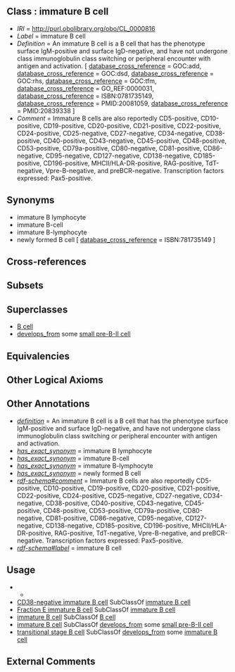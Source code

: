 
## Class : immature B cell

 * *IRI* = http://purl.obolibrary.org/obo/CL_0000816
 * *Label* = immature B cell
 * *Definition* = An immature B cell is a B cell that has the phenotype surface IgM-positive and surface IgD-negative, and have not undergone class immunoglobulin class switching or peripheral encounter with antigen and activation. [ [database_cross_reference](../../ef/oboInOwl#hasDbXref.md) = GOC:add, [database_cross_reference](../../ef/oboInOwl#hasDbXref.md) = GOC:dsd, [database_cross_reference](../../ef/oboInOwl#hasDbXref.md) = GOC:rhs, [database_cross_reference](../../ef/oboInOwl#hasDbXref.md) = GOC:tfm, [database_cross_reference](../../ef/oboInOwl#hasDbXref.md) = GO_REF:0000031, [database_cross_reference](../../ef/oboInOwl#hasDbXref.md) = ISBN:0781735149, [database_cross_reference](../../ef/oboInOwl#hasDbXref.md) = PMID:20081059, [database_cross_reference](../../ef/oboInOwl#hasDbXref.md) = PMID:20839338 ]
 * *Comment* = Immature B cells are also reportedly CD5-positive, CD10-positive, CD19-positive, CD20-positive, CD21-positive, CD22-positive, CD24-positive, CD25-negative, CD27-negative, CD34-negative, CD38-positive, CD40-positive, CD43-negative, CD45-positive, CD48-positive, CD53-positive, CD79a-positive, CD80-negative, CD81-positive, CD86-negative, CD95-negative, CD127-negative, CD138-negative, CD185-positive, CD196-positive, MHCII/HLA-DR-positive, RAG-positive, TdT-negative, Vpre-B-negative, and preBCR-negative. Transcription factors expressed: Pax5-positive.

## Synonyms

 * immature B lymphocyte
 * immature B-cell
 * immature B-lymphocyte
 * newly formed B cell [ [database_cross_reference](../../ef/oboInOwl#hasDbXref.md) = ISBN:781735149 ]

## Cross-references


## Subsets


## Superclasses

 * [B cell](../../CL/36/CL_0000236.md)
 * [develops_from](../../RO/02/RO_0002202.md) some [small pre-B-II cell](../../CL/54/CL_0000954.md)

## Equivalencies


## Other Logical Axioms


## Other Annotations

 * *[definition](../../IAO/15/IAO_0000115.md)* = An immature B cell is a B cell that has the phenotype surface IgM-positive and surface IgD-negative, and have not undergone class immunoglobulin class switching or peripheral encounter with antigen and activation.
 * *[has_exact_synonym](../../ym/oboInOwl#hasExactSynonym.md)* = immature B lymphocyte
 * *[has_exact_synonym](../../ym/oboInOwl#hasExactSynonym.md)* = immature B-cell
 * *[has_exact_synonym](../../ym/oboInOwl#hasExactSynonym.md)* = immature B-lymphocyte
 * *[has_exact_synonym](../../ym/oboInOwl#hasExactSynonym.md)* = newly formed B cell
 * *[rdf-schema#comment](../../nt/rdf-schema#comment.md)* = Immature B cells are also reportedly CD5-positive, CD10-positive, CD19-positive, CD20-positive, CD21-positive, CD22-positive, CD24-positive, CD25-negative, CD27-negative, CD34-negative, CD38-positive, CD40-positive, CD43-negative, CD45-positive, CD48-positive, CD53-positive, CD79a-positive, CD80-negative, CD81-positive, CD86-negative, CD95-negative, CD127-negative, CD138-negative, CD185-positive, CD196-positive, MHCII/HLA-DR-positive, RAG-positive, TdT-negative, Vpre-B-negative, and preBCR-negative. Transcription factors expressed: Pax5-positive.
 * *[rdf-schema#label](../../el/rdf-schema#label.md)* = immature B cell

## Usage

 * -
 * [CD38-negative immature B cell](../../CL/55/CL_0002055.md) SubClassOf [immature B cell](../../CL/16/CL_0000816.md)
 * [Fraction E immature B cell](../../CL/54/CL_0002054.md) SubClassOf [immature B cell](../../CL/16/CL_0000816.md)
 * [immature B cell](../../CL/16/CL_0000816.md) SubClassOf [B cell](../../CL/36/CL_0000236.md)
 * [immature B cell](../../CL/16/CL_0000816.md) SubClassOf [develops_from](../../RO/02/RO_0002202.md) some [small pre-B-II cell](../../CL/54/CL_0000954.md)
 * [transitional stage B cell](../../CL/18/CL_0000818.md) SubClassOf [develops_from](../../RO/02/RO_0002202.md) some [immature B cell](../../CL/16/CL_0000816.md)

## External Comments

